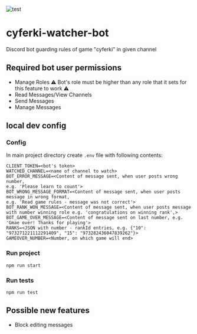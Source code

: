 ![test](https://github.com/Kryszak/cyferki-watcher-bot/actions/workflows/github-actions.yml/badge.svg)
# cyferki-watcher-bot
Discord bot guarding rules of game "cyferki" in given channel

## Required bot user permissions
- Manage Roles :warning: Bot's role must be higher than any role that it sets for this feature to work ⚠️
- Read Messages/View Channels
- Send Messages
- Manage Messages

## local dev config
### Config
In main project directory create `.env` file with following contents:
```
CLIENT_TOKEN=<bot's token>
WATCHED_CHANNEL=<name of channel to watch>
BOT_ERROR_MESSAGE=<Content of message sent, when user posts wrong number, 
e.g. 'Please learn to count'>
BOT_WRONG_MESSAGE_FORMAT=<Content of message sent, when user posts message in wrong format, 
e.g. 'Read game rules - message was not correct'>
BOT_RANK_WON_MESSAGE=<Content of message sent, when user posts message with number winning role e.g. 'congratulations on winning rank',>
BOT_GAME_OVER_MESSAGE=<Content of message sent on last number, e.g. 'Gmae over! Thanks for playing'>
RANKS=<JSON with number - rankId entries, e.g. {"10": "973271221112291409", "15": "973282436047839262"}> 
GAMEOVER_NUMBER=<Number, on which game will end>
```

### Run project
```npm run start```

### Run tests
```npm run test```

## Possible new features
- Block editing messages
